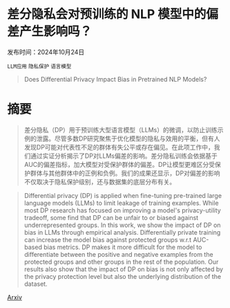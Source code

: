 # 差分隐私会对预训练的 NLP 模型中的偏差产生影响吗？

发布时间：2024年10月24日

`LLM应用` `隐私保护` `语言模型`

> Does Differential Privacy Impact Bias in Pretrained NLP Models?

# 摘要

> 差分隐私（DP）用于预训练大型语言模型（LLMs）的微调，以防止训练示例的泄露。尽管多数DP研究聚焦于优化模型的隐私与效用的平衡，但有人发现DP可能对代表性不足的群体有失公平或存在偏见。在此项工作中，我们通过实证分析揭示了DP对LLMs偏差的影响。差分隐私训练会依据基于AUC的偏差指标，加大模型对受保护群体的偏差。DP让模型更难区分受保护群体与其他群体中的正例和负例。我们的成果还显示，DP对偏差的影响不仅取决于隐私保护级别，还与数据集的底层分布有关。

> Differential privacy (DP) is applied when fine-tuning pre-trained large language models (LLMs) to limit leakage of training examples. While most DP research has focused on improving a model's privacy-utility tradeoff, some find that DP can be unfair to or biased against underrepresented groups. In this work, we show the impact of DP on bias in LLMs through empirical analysis. Differentially private training can increase the model bias against protected groups w.r.t AUC-based bias metrics. DP makes it more difficult for the model to differentiate between the positive and negative examples from the protected groups and other groups in the rest of the population. Our results also show that the impact of DP on bias is not only affected by the privacy protection level but also the underlying distribution of the dataset.

[Arxiv](https://arxiv.org/abs/2410.18749)